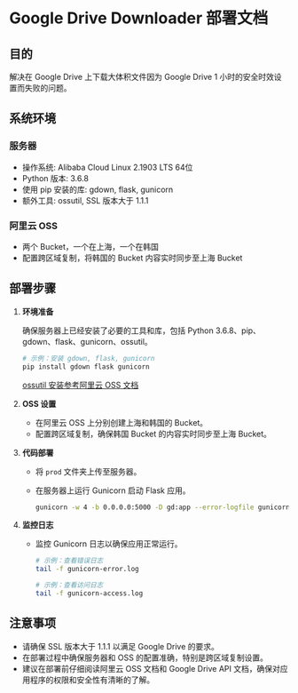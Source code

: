 # Google Drive Downloader 部署文档

## 目的

解决在 Google Drive 上下载大体积文件因为 Google Drive 1 小时的安全时效设置而失败的问题。

## 系统环境

### 服务器

- 操作系统: Alibaba Cloud Linux 2.1903 LTS 64位
- Python 版本: 3.6.8
- 使用 pip 安装的库: gdown, flask, gunicorn
- 额外工具: ossutil, SSL 版本大于 1.1.1

### 阿里云 OSS

- 两个 Bucket，一个在上海，一个在韩国
- 配置跨区域复制，将韩国的 Bucket 内容实时同步至上海 Bucket

## 部署步骤

1. **环境准备**

   确保服务器上已经安装了必要的工具和库，包括 Python 3.6.8、pip、gdown、flask、gunicorn、ossutil。

   ```bash
   # 示例：安装 gdown, flask, gunicorn
   pip install gdown flask gunicorn
   ```

   [ossutil 安装参考阿里云 OSS 文档](https://help.aliyun.com/document_detail/120075.html)

2. **OSS 设置**

   - 在阿里云 OSS 上分别创建上海和韩国的 Bucket。
   - 配置跨区域复制，确保韩国 Bucket 的内容实时同步至上海 Bucket。

3. **代码部署**

   - 将 `prod` 文件夹上传至服务器。

   - 在服务器上运行 Gunicorn 启动 Flask 应用。

     ```bash
     gunicorn -w 4 -b 0.0.0.0:5000 -D gd:app --error-logfile gunicorn-error.log --access-logfile gunicorn-access.log
     ```

4. **监控日志**

   - 监控 Gunicorn 日志以确保应用正常运行。

     ```bash
     # 示例：查看错误日志
     tail -f gunicorn-error.log
     ```

     ```bash
     # 示例：查看访问日志
     tail -f gunicorn-access.log
     ```

## 注意事项

- 请确保 SSL 版本大于 1.1.1 以满足 Google Drive 的要求。
- 在部署过程中确保服务器和 OSS 的配置准确，特别是跨区域复制设置。
- 建议在部署前仔细阅读阿里云 OSS 文档和 Google Drive API 文档，确保对应用程序的权限和安全性有清晰的了解。
